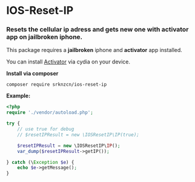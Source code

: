 # IOS-Reset-IP

### Resets the cellular ip adress and gets new one with activator app on jailbroken iphone.

This package requires a **jailbroken** iphone and **activator** app installed.

You can install [Activator](http://cydia.saurik.com/package/libactivator/) via cydia on your device.

**Install via composer**
```
composer require srknzcn/ios-reset-ip
```

**Example:**
```php
<?php
require './vendor/autoload.php';

try {
    // use true for debug
    // $resetIPResult = new \IOSResetIP\IP(true);

    $resetIPResult = new \IOSResetIP\IP();
    var_dump($resetIPResult->getIP());

} catch (\Exception $e) {
    echo $e->getMessage();
}
```